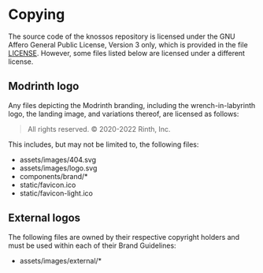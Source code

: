 # Copying

The source code of the knossos repository is licensed under the GNU Affero General Public License, Version 3 only, which is provided in the file [LICENSE](./LICENSE). However, some files listed below are licensed under a different license.

## Modrinth logo

Any files depicting the Modrinth branding, including the wrench-in-labyrinth logo, the landing image, and variations thereof, are licensed as follows:

> All rights reserved. © 2020-2022 Rinth, Inc.

This includes, but may not be limited to, the following files:

- assets/images/404.svg
- assets/images/logo.svg
- components/brand/\*
- static/favicon.ico
- static/favicon-light.ico

## External logos

The following files are owned by their respective copyright holders and must be used within each of their Brand Guidelines:

- assets/images/external/\*
